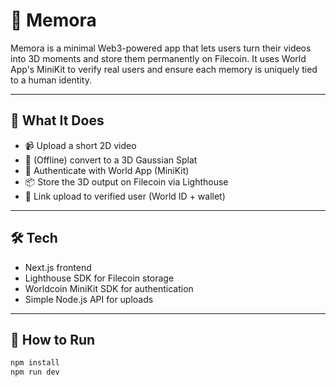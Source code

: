 # 🧠 Memora

Memora is a minimal Web3-powered app that lets users turn their videos into 3D moments and store them permanently on Filecoin. It uses World App's MiniKit to verify real users and ensure each memory is uniquely tied to a human identity.

---

## 🔧 What It Does

- 📹 Upload a short 2D video
- 🧠 (Offline) convert to a 3D Gaussian Splat
- 🔐 Authenticate with World App (MiniKit)
- 📦 Store the 3D output on Filecoin via Lighthouse
- 🪪 Link upload to verified user (World ID + wallet)

---

## 🛠 Tech

- Next.js frontend
- Lighthouse SDK for Filecoin storage
- Worldcoin MiniKit SDK for authentication
- Simple Node.js API for uploads

---

## 🚀 How to Run

```bash
npm install
npm run dev

